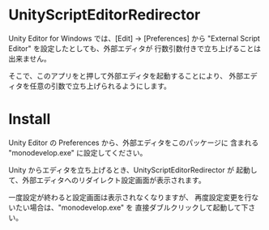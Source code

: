 UnityScriptEditorRedirector
===========================

Unity Editor for Windows では、[Edit] -> [Preferences] から
"External Script Editor" を設定したとしても、外部エディタが
行数引数付きで立ち上げることは出来ません。

そこで、このアプリをと押して外部エディタを起動することにより、
外部エディタを任意の引数で立ち上げられるようにします。


Install
=======

Unity Editor の Preferences から、外部エディタをこのパッケージに
含まれる "monodevelop.exe" に設定してください。

Unity からエディタを立ち上げるとき、UnityScriptEditorRedirector が
起動して、外部エディタへのリダイレクト設定画面が表示されます。

一度設定が終わると設定画面は表示されなくなりますが、
再度設定変更を行ないたい場合は、"monodevelop.exe" を
直接ダブルクリックして起動して下さい。

